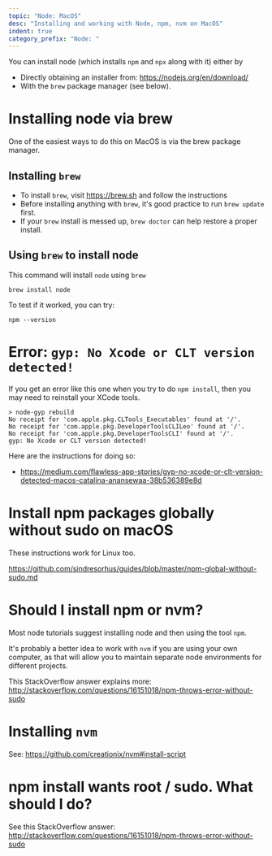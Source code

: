 ```yaml
---
topic: "Node: MacOS"
desc: "Installing and working with Node, npm, nvm on MacOS"
indent: true
category_prefix: "Node: "
---
```


You can install node (which installs `npm` and `npx` along with it) either by
* Directly obtaining an installer from: <https://nodejs.org/en/download/>
* With the `brew` package manager (see below).

# Installing node via brew

One of the easiest ways to do this on MacOS is via the brew package manager.

## Installing `brew`

* To install `brew`, visit <https://brew.sh> and follow the instructions
* Before installing anything with `brew`, it's good practice to run `brew update` first.
* If your `brew` install is messed up, `brew doctor` can help restore a proper install.

## Using `brew` to install node

This command will install `node` using `brew`

```
brew install node
```

To test if it worked, you can try:

```
npm --version
```

# Error: `gyp: No Xcode or CLT version detected!`

If you get an error like this one when you try to do `npm install`, then you may need to reinstall your XCode tools.

```
> node-gyp rebuild
No receipt for 'com.apple.pkg.CLTools_Executables' found at '/'.
No receipt for 'com.apple.pkg.DeveloperToolsCLILeo' found at '/'.
No receipt for 'com.apple.pkg.DeveloperToolsCLI' found at '/'.
gyp: No Xcode or CLT version detected!
```
Here are the instructions for doing so:

* <https://medium.com/flawless-app-stories/gyp-no-xcode-or-clt-version-detected-macos-catalina-anansewaa-38b536389e8d>

# Install npm packages globally without sudo on macOS 

These instructions work for Linux too.

<https://github.com/sindresorhus/guides/blob/master/npm-global-without-sudo.md>

# Should I install npm or nvm?

Most node tutorials suggest installing node and then using the tool `npm`.

It's probably a better idea to work with `nvm` if you are using your own computer, as that will allow you to maintain separate node environments for
different projects.   

This StackOverflow answer explains more: <http://stackoverflow.com/questions/16151018/npm-throws-error-without-sudo>

# Installing `nvm`

See: <https://github.com/creationix/nvm#install-script>

# npm install wants root / sudo.  What should I do?

See this StackOverflow answer: <http://stackoverflow.com/questions/16151018/npm-throws-error-without-sudo>

